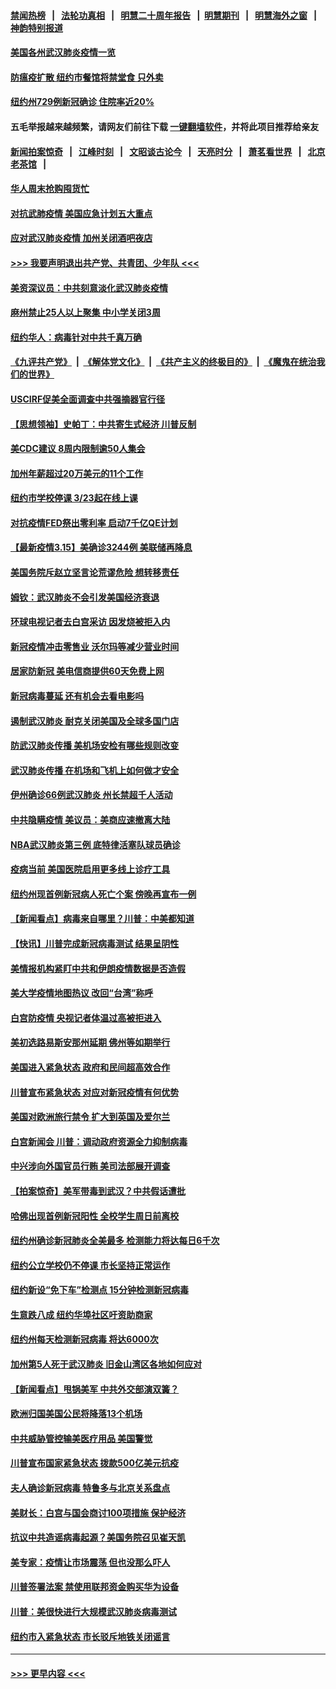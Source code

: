 #### [禁闻热榜](热点新闻.md?=0)  &nbsp;&nbsp;|&nbsp;&nbsp; [法轮功真相](https://github.com/gfw-breaker/truth/blob/master/README.md?=0) &nbsp;&nbsp;|&nbsp;&nbsp; [明慧二十周年报告](https://github.com/gfw-breaker/mh-reports/blob/master/README.md?=0) &nbsp;&nbsp;|&nbsp;&nbsp;[明慧期刊](https://github.com/gfw-breaker/mh-qikan) &nbsp;&nbsp;|&nbsp;&nbsp; [明慧海外之窗](https://github.com/gfw-breaker/mh-news/blob/master/README.md?=0) &nbsp;&nbsp;|&nbsp;&nbsp; [神韵特别报道](https://github.com/gfw-breaker/mh-news/blob/master/shenyun.md?=0)
#### [美国各州武汉肺炎疫情一览](../pages/nsc412/n11944066.md?t=03161202) 
#### [防瘟疫扩散  纽约市餐馆将禁堂食  只外卖](../pages/nsc412/n11943729.md?t=03161202) 
#### [纽约州729例新冠确诊  住院率近20%](../pages/nsc412/n11943724.md?t=03161202) 
#### 五毛举报越来越频繁，请网友们前往下载 [一键翻墙软件](https://github.com/gfw-breaker/ssr-accounts)，并将此项目推荐给亲友
#### [新闻拍案惊奇](https://github.com/gfw-breaker/banned-news/blob/master/pages/link4.md) &nbsp;&nbsp;|&nbsp;&nbsp; [江峰时刻](https://github.com/gfw-breaker/banned-news/blob/master/pages/link4.md) &nbsp;&nbsp;|&nbsp;&nbsp; [文昭谈古论今](https://github.com/gfw-breaker/banned-news/blob/master/pages/link4.md) &nbsp;&nbsp;|&nbsp;&nbsp; [天亮时分](https://github.com/gfw-breaker/banned-news/blob/master/pages/link4.md) &nbsp;&nbsp;|&nbsp;&nbsp; [萧茗看世界](https://github.com/gfw-breaker/banned-news/blob/master/pages/link4.md) &nbsp;&nbsp;|&nbsp;&nbsp; [北京老茶馆](https://github.com/gfw-breaker/banned-news/blob/master/pages/link4.md) &nbsp;&nbsp;|&nbsp;&nbsp; 
#### [华人周末抢购囤货忙](../pages/nsc412/n11943687.md?t=03161202) 
#### [对抗武肺疫情 美国应急计划五大重点](../pages/nsc412/n11943193.md?t=03161202) 
#### [应对武汉肺炎疫情 加州关闭酒吧夜店](../pages/nsc412/n11943540.md?t=03161202) 
#### [>>> 我要声明退出共产党、共青团、少年队 <<<](https://github.com/begood0513/goodnews/blob/master/quit/letter.md) 
#### [美资深议员：中共刻意淡化武汉肺炎疫情](../pages/nsc412/n11943061.md?t=03161202) 
#### [麻州禁止25人以上聚集   中小学关闭3周](../pages/nsc412/n11943154.md?t=03161202) 
#### [纽约华人：病毒针对中共千真万确](../pages/nsc412/n11942905.md?t=03161202) 
#### [《九评共产党》](https://github.com/begood0513/9ping.md/blob/master/README.md) &nbsp;|&nbsp; [《解体党文化》](../../../../jtdwh.md/blob/master/README.md)  &nbsp;|&nbsp; [《共产主义的终极目的》](../../../../gczydzjmd.md/blob/master/README.md) &nbsp;|&nbsp; [《魔鬼在统治我们的世界》](../../../../mgztzwmdsj.md/blob/master/README.md) 
#### [USCIRF促美全面调查中共强摘器官行径](../pages/nsc412/n11942904.md?t=03161202) 
#### [【思想领袖】史帕丁：中共寄生式经济 川普反制](../pages/nsc412/n11805341.md?t=03161202) 
#### [美CDC建议 8周内限制逾50人集会](../pages/nsc412/n11942944.md?t=03161202) 
#### [加州年薪超过20万美元的11个工作](../pages/nsc412/n11919113.md?t=03161202) 
#### [纽约市学校停课   3/23起在线上课](../pages/nsc412/n11942804.md?t=03161202) 
#### [对抗疫情FED祭出零利率 启动7千亿QE计划](../pages/nsc412/n11942782.md?t=03161202) 
#### [【最新疫情3.15】美确诊3244例 美联储再降息](../pages/nsc412/n11940988.md?t=03161202) 
#### [美国务院斥赵立坚言论荒谬危险 想转移责任](../pages/nsc412/n11942518.md?t=03161202) 
#### [姆钦：武汉肺炎不会引发美国经济衰退](../pages/nsc412/n11942530.md?t=03161202) 
#### [环球电视记者去白宫采访 因发烧被拒入内](../pages/nsc412/n11942516.md?t=03161202) 
#### [新冠疫情冲击零售业 沃尔玛等减少营业时间](../pages/nsc412/n11942454.md?t=03161202) 
#### [居家防新冠 美电信商提供60天免费上网](../pages/nsc412/n11942457.md?t=03161202) 
#### [新冠病毒蔓延 还有机会去看电影吗](../pages/nsc412/n11942385.md?t=03161202) 
#### [遏制武汉肺炎 耐克关闭美国及全球多国门店](../pages/nsc412/n11942366.md?t=03161202) 
#### [防武汉肺炎传播 美机场安检有哪些规则改变](../pages/nsc412/n11939497.md?t=03161202) 
#### [武汉肺炎传播 在机场和飞机上如何做才安全](../pages/nsc412/n11928171.md?t=03161202) 
#### [伊州确诊66例武汉肺炎 州长禁超千人活动](../pages/nsc412/n11941564.md?t=03161202) 
#### [中共隐瞒疫情 美议员：美商应速撤离大陆](../pages/nsc412/n11941407.md?t=03161202) 
#### [NBA武汉肺炎第三例 底特律活塞队球员确诊](../pages/nsc412/n11941282.md?t=03161202) 
#### [疫病当前 美国医院启用更多线上诊疗工具](../pages/nsc412/n11941300.md?t=03161202) 
#### [纽约州现首例新冠病人死亡个案  傍晚再宣布一例](../pages/nsc412/n11941340.md?t=03161202) 
#### [【新闻看点】病毒来自哪里？川普：中美都知道](../pages/nsc412/n11940769.md?t=03161202) 
#### [【快讯】川普完成新冠病毒测试 结果呈阴性](../pages/nsc412/n11941045.md?t=03161202) 
#### [美情报机构紧盯中共和伊朗疫情数据是否造假](../pages/nsc412/n11940875.md?t=03161202) 
#### [美大学疫情地图热议 改回“台湾”称呼](../pages/nsc412/n11940365.md?t=03161202) 
#### [白宫防疫情 央视记者体温过高被拒进入](../pages/nsc412/n11940841.md?t=03161202) 
#### [美初选路易斯安那州延期 佛州等如期举行](../pages/nsc412/n11940614.md?t=03161202) 
#### [美国进入紧急状态 政府和民间超高效合作](../pages/nsc412/n11940720.md?t=03161202) 
#### [川普宣布紧急状态 对应对新冠疫情有何优势](../pages/nsc412/n11940632.md?t=03161202) 
#### [美国对欧洲旅行禁令 扩大到英国及爱尔兰](../pages/nsc412/n11940647.md?t=03161202) 
#### [白宫新闻会 川普：调动政府资源全力抑制病毒](../pages/nsc412/n11940558.md?t=03161202) 
#### [中兴涉向外国官员行贿 美司法部展开调查](../pages/nsc412/n11940378.md?t=03161202) 
#### [【拍案惊奇】美军带毒到武汉？中共假话遭批](../pages/nsc412/n11939240.md?t=03161202) 
#### [哈佛出现首例新冠阳性  全校学生周日前离校](../pages/nsc412/n11939759.md?t=03161202) 
#### [纽约州确诊新冠肺炎全美最多  检测能力将达每日6千次](../pages/nsc412/n11939581.md?t=03161202) 
#### [纽约公立学校仍不停课 市长坚持正常运作](../pages/nsc412/n11939557.md?t=03161202) 
#### [纽约新设“免下车”检测点  15分钟检测新冠病毒](../pages/nsc412/n11939513.md?t=03161202) 
#### [生意跌八成  纽约华埠社区吁资助商家](../pages/nsc412/n11939562.md?t=03161202) 
#### [纽约州每天检测新冠病毒  将达6000次](../pages/nsc412/n11939510.md?t=03161202) 
#### [加州第5人死于武汉肺炎 旧金山湾区各地如何应对](../pages/nsc412/n11939263.md?t=03161202) 
#### [【新闻看点】甩锅美军 中共外交部演双簧？](../pages/nsc412/n11938828.md?t=03161202) 
#### [欧洲归国美国公民将降落13个机场](../pages/nsc412/n11939026.md?t=03161202) 
#### [中共威胁管控输美医疗用品 美国警觉](../pages/nsc412/n11938602.md?t=03161202) 
#### [川普宣布国家紧急状态 拨款500亿美元抗疫](../pages/nsc412/n11939032.md?t=03161202) 
#### [夫人确诊新冠病毒 特鲁多与北京关系盘点](../pages/nsc412/n11938748.md?t=03161202) 
#### [美财长：白宫与国会商讨100项措施 保护经济](../pages/nsc412/n11938829.md?t=03161202) 
#### [抗议中共造谣病毒起源？美国务院召见崔天凯](../pages/nsc412/n11938747.md?t=03161202) 
#### [美专家：疫情让市场震荡 但也没那么吓人](../pages/nsc412/n11938573.md?t=03161202) 
#### [川普签署法案 禁使用联邦资金购买华为设备](../pages/nsc412/n11938279.md?t=03161202) 
#### [川普：美很快进行大规模武汉肺炎病毒测试](../pages/nsc412/n11938523.md?t=03161202) 
#### [纽约市入紧急状态  市长驳斥地铁关闭谣言](../pages/nsc412/n11937384.md?t=03161202) 

----
#### [ >>> 更早内容 <<< ](../indexes/nsc412-earlier.md)
